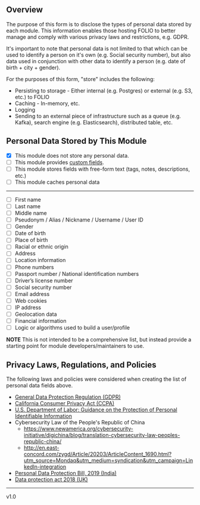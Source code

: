 ## Overview
The purpose of this form is to disclose the types of personal data stored by each module.  This information enables those hosting FOLIO to better manage and comply with various privacy laws and restrictions, e.g. GDPR.

It's important to note that personal data is not limited to that which can be used to identify a person on it's own (e.g. Social security number), but also data used in conjunction with other data to identify a person (e.g. date of birth + city + gender).

For the purposes of this form, "store" includes the following:
* Persisting to storage - Either internal (e.g. Postgres) or external (e.g. S3, etc.) to FOLIO
* Caching - In-memory, etc.
* Logging
* Sending to an external piece of infrastructure such as a queue (e.g. Kafka), search engine (e.g. Elasticsearch), distributed table, etc.

## Personal Data Stored by This Module
- [x] This module does not store any personal data.
- [ ] This module provides [custom fields](https://github.com/folio-org/folio-custom-fields).
- [ ] This module stores fields with free-form text (tags, notes, descriptions, etc.)
- [ ] This module caches personal data
---
- [ ] First name
- [ ] Last name
- [ ] Middle name
- [ ] Pseudonym / Alias / Nickname / Username / User ID
- [ ] Gender
- [ ] Date of birth
- [ ] Place of birth
- [ ] Racial or ethnic origin
- [ ] Address
- [ ] Location information
- [ ] Phone numbers
- [ ] Passport number / National identification numbers
- [ ] Driver’s license number
- [ ] Social security number
- [ ] Email address
- [ ] Web cookies
- [ ] IP address
- [ ] Geolocation data
- [ ] Financial information
- [ ] Logic or algorithms used to build a user/profile
<!--- - [ ] Other personal data - Please list as needed -->
<!--- - [ ] Other personal data - Please list as needed -->

**NOTE** This is not intended to be a comprehensive list, but instead provide a starting point for module developers/maintainers to use.

## Privacy Laws, Regulations, and Policies
The following laws and policies were considered when creating the list of personal data fields above.
* [General Data Protection Regulation (GDPR)](https://gdpr.eu/)
* [California Consumer Privacy Act (CCPA)](https://oag.ca.gov/privacy/ccpa)
* [U.S. Department of Labor: Guidance on the Protection of Personal Identifiable Information](https://www.dol.gov/general/ppii)
* Cybersecurity Law of the People's Republic of China
  * https://www.newamerica.org/cybersecurity-initiative/digichina/blog/translation-cybersecurity-law-peoples-republic-china/
  * http://en.east-concord.com/zygd/Article/20203/ArticleContent_1690.html?utm_source=Mondaq&utm_medium=syndication&utm_campaign=LinkedIn-integration
* [Personal Data Protection Bill, 2019 (India)](https://www.prsindia.org/billtrack/personal-data-protection-bill-2019)
* [Data protection act 2018 (UK)](https://www.legislation.gov.uk/ukpga/2018/12/section/3/enacted)

---

v1.0
